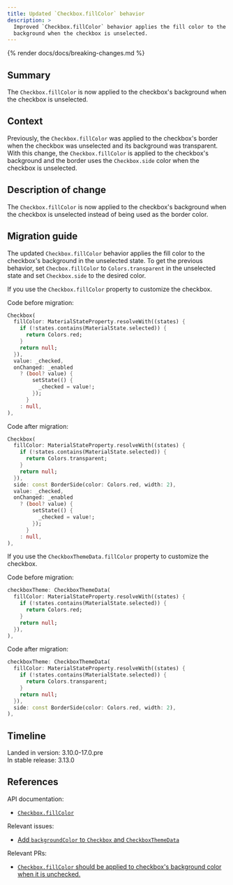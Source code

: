 ```yaml
---
title: Updated `Checkbox.fillColor` behavior
description: >
  Improved `Checkbox.fillColor` behavior applies the fill color to the
  background when the checkbox is unselected.
---
```


{% render docs/docs/breaking-changes.md %}

## Summary

The `Checkbox.fillColor` is now applied to the checkbox's background when
the checkbox is unselected.

## Context

Previously, the `Checkbox.fillColor` was applied to the checkbox's border
when the checkbox was unselected and its background was transparent.
With this change, the `Checkbox.fillColor` is applied to the checkbox's
background and the border uses the `Checkbox.side` color when the checkbox
is unselected.

## Description of change

The `Checkbox.fillColor` is now applied to the checkbox's background when
the checkbox is unselected instead of being used as the border color.

## Migration guide

The updated `Checkbox.fillColor` behavior applies the fill color to the
checkbox's background in the unselected state. To get the previous behavior,
set `Checbox.fillColor` to `Colors.transparent` in the unselected state and
set `Checkbox.side` to the desired color.

If you use the `Checkbox.fillColor` property to customize the checkbox.

Code before migration:

```dart
Checkbox(
  fillColor: MaterialStateProperty.resolveWith((states) {
    if (!states.contains(MaterialState.selected)) {
      return Colors.red;
    }
    return null;
  }),
  value: _checked,
  onChanged: _enabled
    ? (bool? value) {
        setState(() {
          _checked = value!;
        });
      }
    : null,
),
```

Code after migration:

```dart
Checkbox(
  fillColor: MaterialStateProperty.resolveWith((states) {
    if (!states.contains(MaterialState.selected)) {
      return Colors.transparent;
    }
    return null;
  }),
  side: const BorderSide(color: Colors.red, width: 2),
  value: _checked,
  onChanged: _enabled
    ? (bool? value) {
        setState(() {
          _checked = value!;
        });
      }
    : null,
),
```

If you use the `CheckboxThemeData.fillColor` property to customize the checkbox.

Code before migration:

```dart
checkboxTheme: CheckboxThemeData(
  fillColor: MaterialStateProperty.resolveWith((states) {
    if (!states.contains(MaterialState.selected)) {
      return Colors.red;
    }
    return null;
  }),
),
```

Code after migration:

```dart
checkboxTheme: CheckboxThemeData(
  fillColor: MaterialStateProperty.resolveWith((states) {
    if (!states.contains(MaterialState.selected)) {
      return Colors.transparent;
    }
    return null;
  }),
  side: const BorderSide(color: Colors.red, width: 2),
),
```

## Timeline

Landed in version: 3.10.0-17.0.pre<br>
In stable release: 3.13.0

## References

API documentation:

* [`Checkbox.fillColor`][]

Relevant issues:

* [Add `backgroundColor` to `Checkbox` and `CheckboxThemeData`][]

Relevant PRs:

* [`Checkbox.fillColor` should be applied to checkbox's background color when it is unchecked.][]

[`Checkbox.fillColor`]: {{site.api}}/flutter/material/Checkbox/fillColor.html

[Add `backgroundColor` to `Checkbox` and `CheckboxThemeData`]: {{site.repo.flutter}}/issues/123386
[`Checkbox.fillColor` should be applied to checkbox's background color when it is unchecked.]: {{site.repo.flutter}}/pull/125643
